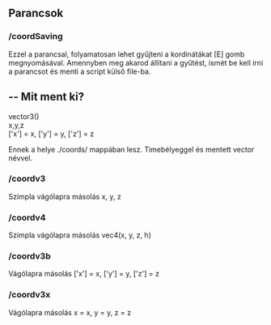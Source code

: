 ## Parancsok

### /coordSaving
Ezzel a parancsal, folyamatosan lehet gyűjteni a kordinátákat [E] gomb megnyomásával. Amennyben meg akarod állítani a gyűtést, ismét be kell írni a parancsot és menti a script külső file-ba. 

-- Mit ment ki?
---------------
vector3()<br>
x,y,z<br>
['x'] = x, ['y'] = y, ['z'] = z <br>


Ennek a helye ./coords/ mappában lesz. Timebélyeggel és mentett vector névvel.

### /coordv3
Szimpla vágólapra másolás x, y, z

### /coordv4
Szimpla vágólapra másolás vec4(x, y, z, h)

### /coordv3b
Vágólapra másolás ['x'] = x, ['y'] = y, ['z'] = z

### /coordv3x
Vágólapra másolás x = x, y = y, z = z


